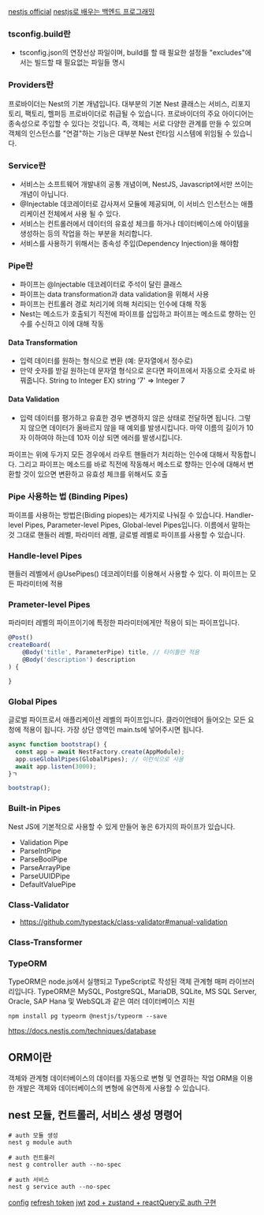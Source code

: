 [nestjs official](https://docs.nestjs.com/)
[nestjs로 배우는 백엔드 프로그래밍](https://wikidocs.net/148194)

### tsconfig.build란

- tsconfig.json의 연장선상 파일이며, build를 할 때 필요한 설정들 "excludes"에서는 빌드할 때 필요없는 파일들 명시

### Providers란

프로바이더는 Nest의 기본 개념입니다. 대부분의 기본 Nest 클래스는 서비스, 리포지토리, 팩토리, 헬퍼등 프로바이더로 취급될 수 있습니다.
프로바이더의 주요 아이디어는 종속성으로 주입할 수 있다는 것입니다. 즉, 객체는 서로 다양한 관계를 만들 수 있으며 객체의 인스턴스를 "연결"하는 기능은 대부분 Nest 런타임 시스템에 위임될 수 있습니다.

### Service란

- 서비스는 소프트웨어 개발내의 공통 개념이며, NestJS, Javascript에서만 쓰이는 개념이 아닙니다.
- @Injectable 데코레이터로 감사져서 모듈에 제공되며, 이 서비스 인스턴스는 애플리케이션 전체에서 사용 될 수 있다.
- 서비스는 컨트롤러에서 데이터의 유효성 체크를 하거나 데이터베이스에 아이템을 생성하는 등의 작업을 하는 부분을 처리합니다.
- 서비스를 사용하기 위해서는 종속성 주입(Dependency Injection)을 해야함

### Pipe란

- 파이프는 @Injectable 데코레이터로 주석이 달린 클래스
- 파이프는 data transformation과 data validation을 위해서 사용
- 파이프는 컨트롤러 경로 처리기에 의해 처리되는 인수에 대해 작동
- Nest는 메소드가 호출되기 직전에 파이프를 삽입하고 파이프는 메소드로 향하는 인수를 수신하고 이에 대해 작동

#### Data Transformation

- 입력 데이터를 원하는 형식으로 변환 (예: 문자열에서 정수로)
- 만약 숫자를 받길 원하는데 문자열 형식으로 온다면 파이프에서 자동으로 숫자로 바꿔줍니다.
  String to Integer EX) string '7' => Integer 7

#### Data Validation

- 입력 데이터를 평가하고 유효한 경우 변경하지 않은 상태로 전달하면 됩니다. 그렇지 않으면 데이터가 올바르지 않을 때 예외를 발생시킵니다.
  마약 이름의 길이가 10자 이하여야 하는데 10자 이상 되면 에러를 발생시킵니다.

파이프는 위에 두가지 모든 경우에서
라우트 핸들러가 처리하는 인수에 대해서 작동합니다.
그리고 파이프는 메소드를 바로 직전에 작동해서 메소드로 향하는 인수에 대해서 변환할 것이 있으면 변환하고 유효성 체크를 위해서도 호출

### Pipe 사용하는 법 (Binding Pipes)

파이프를 사용하는 방법은(Biding piopes)는 세가지로 나눠질 수 있습니다.
Handler-level Pipes, Parameter-level Pipes, Global-level Pipes입니다.
이름에서 말하는 것 그대로 핸들러 레벨, 파라미터 레벨, 글로벌 레벨로 파이프를 사용할 수 있습니다.

### Handle-level Pipes

핸들러 레벨에서 @UsePipes() 데코레이터를 이용해서 사용할 수 있다.
이 파이프는 모든 파라미터에 적용

### Prameter-level Pipes

파라미터 레벨의 파이프이기에 특정한 파라미터에게만 적용이 되는 파이프입니다.

```javascript
@Post()
createBoard(
    @Body('title', ParameterPipe) title, // 타이틀만 적용
    @Body('description') description
) {

}
```

### Global Pipes

글로벌 파이프로서 애플리케이션 레벨의 파이프입니다.
클라이언테어 들어오는 모든 요청에 적용이 됩니다.
가장 상단 영역인 main.ts에 넣어주시면 됩니다.

```javascript
async function bootstrap() {
  const app = await NestFactory.create(AppModule);
  app.useGlobalPipes(GlobalPipes); // 이런식으로 사용
  await app.listen(3000);
}ㄱ

bootstrap();
```

### Built-in Pipes

Nest JS에 기본적으로 사용할 수 있게 만들어 놓은 6가지의 파이프가 있습니다.

- Validation Pipe
- ParseIntPipe
- ParseBoolPipe
- ParseArrayPipe
- ParseUUIDPipe
- DefaultValuePipe

### Class-Validator

- https://github.com/typestack/class-validator#manual-validation

### Class-Transformer

### TypeORM

TypeORM은 node.js에서 실행되고 TypeScript로 작성된 객체 관계형 매퍼 라이브러리입니다.
TypeORM은 MySQL, PostgreSQL, MariaDB, SQLite, MS SQL Server, Oracle, SAP Hana 및 WebSQL과 같은 여러 데이터베이스 지원

```shell
npm install pg typeorm @nestjs/typeorm --save
```

https://docs.nestjs.com/techniques/database

## ORM이란

객체와 관계형 데이터베이스의 데이터를 자동으로 변형 및 연결하는 작업
ORM을 이용한 개발은 객체와 데이터베이스의 변형에 유연하게 사용할 수 있습니다.

## nest 모듈, 컨트롤러, 서비스 생성 명령어

```shell
# auth 모듈 생성
nest g module auth

# auth 컨트롤러
nest g controller auth --no-spec

# auth 서비스
nest g service auth --no-spec
```

[config](https://docs.nestjs.com/techniques/configuration)
[refresh token](https://soonyubi.github.io/jwt-refresh-token/)
[jwt](https://charming-kyu.tistory.com/39)
[zod + zustand + reactQuery로 auth 구현](https://velog.io/@zad1264/Zod-Zustand-ReactQuery%EB%A1%9C-auth-%EA%B5%AC%ED%98%84%ED%95%98%EA%B8%B0-feat.-ErrorBoundary)